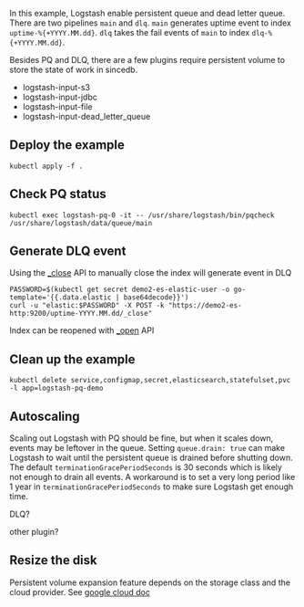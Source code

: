 In this example, Logstash enable persistent queue and dead letter queue. There are two pipelines `main` and `dlq`.
`main` generates uptime event to index `uptime-%{+YYYY.MM.dd}`.
`dlq` takes the fail events of `main` to index `dlq-%{+YYYY.MM.dd}`.

Besides PQ and DLQ, there are a few plugins require persistent volume to store the state of work in sincedb.
- logstash-input-s3
- logstash-input-jdbc
- logstash-input-file
- logstash-input-dead_letter_queue

## Deploy the example
```
kubectl apply -f .
```

## Check PQ status
```
kubectl exec logstash-pq-0 -it -- /usr/share/logstash/bin/pqcheck /usr/share/logstash/data/queue/main
```

## Generate DLQ event
Using the [_close](https://www.elastic.co/guide/en/elasticsearch/reference/8.3/indices-close.html) API to manually close the index will generate event in DLQ
```
PASSWORD=$(kubectl get secret demo2-es-elastic-user -o go-template='{{.data.elastic | base64decode}}')
curl -u "elastic:$PASSWORD" -X POST -k "https://demo2-es-http:9200/uptime-YYYY.MM.dd/_close"
```

Index can be reopened with [_open](https://www.elastic.co/guide/en/elasticsearch/reference/8.3/indices-open-close.html) API

## Clean up the example
```
kubectl delete service,configmap,secret,elasticsearch,statefulset,pvc -l app=logstash-pq-demo
```

## Autoscaling

Scaling out Logstash with PQ should be fine, but when it scales down, events may be leftover in the queue. 
Setting `queue.drain: true` can make Logstash to wait until the persistent queue is drained before shutting down. 
The default `terminationGracePeriodSeconds` is 30 seconds which is likely not enough to drain all events.
A workaround is to set a very long period like 1 year in `terminationGracePeriodSeconds` to make sure Logstash get enough time.

DLQ?

other plugin?

## Resize the disk 

Persistent volume expansion feature depends on the storage class and the cloud provider. 
See [google cloud doc](https://cloud.google.com/kubernetes-engine/docs/how-to/persistent-volumes/volume-expansion)
